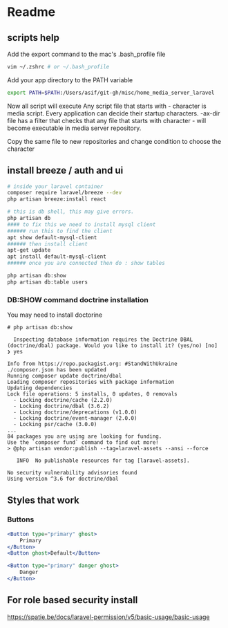 # Readme

## scripts help

Add the export command to the mac's .bash_profile file 
```bash 
vim ~/.zshrc # or ~/.bash_profile 
```

Add your app directory to the PATH variable
```bash
export PATH=$PATH:/Users/asif/git-gh/misc/home_media_server_laravel
``` 

Now all script will execute 
Any script file that starts with - character is media script. Every application can decide their startup characters. 
-ax-dir file has a filter that checks that any file that starts with character - will become executable in media server repository. 

Copy the same file to new repositories and change condition to choose the character 

## install breeze / auth and ui

```bash
# inside your laravel container 
composer require laravel/breeze --dev
php artisan breeze:install react

# this is db shell, this may give errors. 
php artisan db
#### to fix this we need to install mysql client
###### run this to find the client
apt show default-mysql-client
###### then install client 
apt-get update
apt install default-mysql-client
###### once you are connected then do : show tables 

php artisan db:show
php artisan db:table users

```


### DB:SHOW command doctrine installation

You may need to install doctorine 

```
# php artisan db:show

  Inspecting database information requires the Doctrine DBAL (doctrine/dbal) package. Would you like to install it? (yes/no) [no]
❯ yes

Info from https://repo.packagist.org: #StandWithUkraine
./composer.json has been updated
Running composer update doctrine/dbal
Loading composer repositories with package information
Updating dependencies
Lock file operations: 5 installs, 0 updates, 0 removals
  - Locking doctrine/cache (2.2.0)
  - Locking doctrine/dbal (3.6.2)
  - Locking doctrine/deprecations (v1.0.0)
  - Locking doctrine/event-manager (2.0.0)
  - Locking psr/cache (3.0.0)
...
84 packages you are using are looking for funding.
Use the `composer fund` command to find out more!
> @php artisan vendor:publish --tag=laravel-assets --ansi --force

   INFO  No publishable resources for tag [laravel-assets].  

No security vulnerability advisories found
Using version ^3.6 for doctrine/dbal

```


## Styles that work 

### Buttons

```jsx
<Button type="primary" ghost>
    Primary
</Button>
<Button ghost>Default</Button>

<Button type="primary" danger ghost>
    Danger
</Button>
```


## For role based security install

https://spatie.be/docs/laravel-permission/v5/basic-usage/basic-usage

